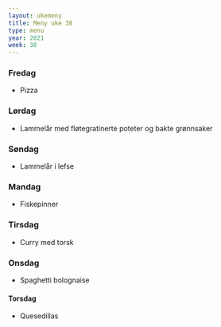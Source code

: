 ```yaml
---
layout: ukemeny
title: Meny uke 38
type: menu
year: 2021
week: 38
---
```


### Fredag

- Pizza

### Lørdag

- Lammelår med fløtegratinerte poteter og bakte grønnsaker

### Søndag

- Lammelår i lefse

### Mandag

- Fiskepinner

### Tirsdag

- Curry med torsk

### Onsdag

- Spaghetti bolognaise

#### Torsdag

- Quesedillas